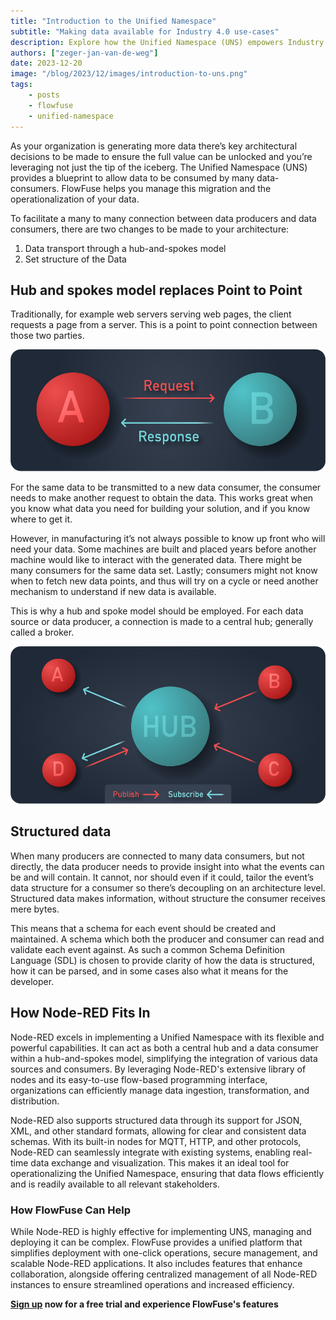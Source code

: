 ```yaml
---
title: "Introduction to the Unified Namespace"
subtitle: "Making data available for Industry 4.0 use-cases"
description: Explore how the Unified Namespace (UNS) empowers Industry 4.0 with seamless data exchange, maximizing organizational potential.
authors: ["zeger-jan-van-de-weg"]
date: 2023-12-20
image: "/blog/2023/12/images/introduction-to-uns.png"
tags:
    - posts
    - flowfuse
    - unified-namespace
---
```


As your organization is generating more data there’s key architectural
decisions to be made to ensure the full value can be unlocked and you’re
leveraging not just the tip of the iceberg. The Unified Namespace (UNS)
provides a blueprint to allow data to be consumed by many data-consumers.
FlowFuse helps you manage this migration and the operationalization of your
data.

<!--more-->

To facilitate a many to many connection between data producers and data consumers, there are two changes to be made to your architecture:
1. Data transport through a hub-and-spokes model
1. Set structure of the Data

## Hub and spokes model replaces Point to Point

Traditionally, for example web servers serving web pages, the client requests a
page from a server. This is a point to point connection between those two parties.

![Point to point graphic](./images/uns-point-to-point.png "Point to Point connection")

For the same data to be transmitted to a new data consumer, the consumer needs
to make another request to obtain the data. This works great when you know what
data you need for building your solution, and if you know where to get it.

However, in manufacturing it’s not always possible to know up front who will
need your data. Some machines are built and placed years before another machine
would like to interact with the generated data. There might be many consumers
for the same data set. Lastly; consumers might not know when to fetch new data
points, and thus will try on a cycle or need another mechanism to understand if
new data is available.

This is why a hub and spoke model should be employed. For each data source or
data producer, a connection is made to a central hub; generally called a broker.

![Hub and spoke graphic](./images/uns-hub.png "Unified Namespace Hub and Spokes communication")

## Structured data

When many producers are connected to many data consumers, but not directly,
the data producer needs to provide insight into what the events can be and will
contain. It cannot, nor should even if it could, tailor the event’s data structure
for a consumer so there’s decoupling on an architecture level. Structured data
makes information, without structure the consumer receives mere bytes.

This means that a schema for each event should be created and maintained. A
schema which both the producer and consumer can read and validate each event
against. As such a common Schema Definition Language (SDL) is chosen to provide
clarity of how the data is structured, how it can be parsed, and in some cases
also what it means for the developer.

## How Node-RED Fits In

Node-RED excels in implementing a Unified Namespace with its flexible and powerful capabilities. It can act as both a central hub and a data consumer within a hub-and-spokes model, simplifying the integration of various data sources and consumers. By leveraging Node-RED's extensive library of nodes and its easy-to-use flow-based programming interface, organizations can efficiently manage data ingestion, transformation, and distribution.

Node-RED also supports structured data through its support for JSON, XML, and other standard formats, allowing for clear and consistent data schemas. With its built-in nodes for MQTT, HTTP, and other protocols, Node-RED can seamlessly integrate with existing systems, enabling real-time data exchange and visualization. This makes it an ideal tool for operationalizing the Unified Namespace, ensuring that data flows efficiently and is readily available to all relevant stakeholders.

### How FlowFuse Can Help

While Node-RED is highly effective for implementing UNS, managing and deploying it can be complex. FlowFuse provides a unified platform that simplifies deployment with one-click operations, secure management, and scalable Node-RED applications. It also includes features that enhance collaboration, alongside offering centralized management of all Node-RED instances to ensure streamlined operations and increased efficiency.

**[Sign up](https://app.flowfuse.com/account/create/) now for a free trial and experience FlowFuse's features**